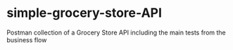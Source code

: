 # simple-grocery-store-API

Postman collection of a Grocery Store API including the main tests from the business flow

